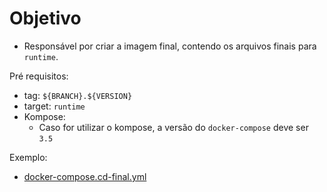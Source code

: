 # Objetivo

* Responsável por criar a imagem final, contendo os arquivos finais para `runtime`.

Pré requisitos:
- tag: `${BRANCH}.${VERSION}`
- target: `runtime`
- Kompose:
  - Caso for utilizar o kompose, a versão do `docker-compose` deve ser `3.5`

Exemplo:
- [docker-compose.cd-final.yml](../docker-compose.cd-final.yml)